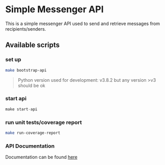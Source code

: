 # Simple Messenger API
This is a simple messenger API used to send and retrieve messages from recipients/senders.
## Available scripts

### set up
```bash
make bootstrap-api
```
> Python version used for development: v3.8.2 but any version >v3 should be ok
### start api
```python
make start-api
```
### run unit tests/coverage report
```bash
make run-coverage-report
```

### API Documentation
Documentation can be found [here](https://documenter.getpostman.com/view/2975083/Tz5jcz2V)
